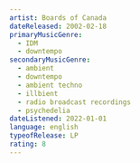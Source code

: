 ```yaml
---
artist: Boards of Canada
dateReleased: 2002-02-18
primaryMusicGenre:
  - IDM
  - downtempo
secondaryMusicGenre:
  - ambient
  - downtempo
  - ambient techno
  - illbient
  - radio broadcast recordings
  - psychedelia
dateListened: 2022-01-01
language: english
typeofRelease: LP
rating: 8
---
```

